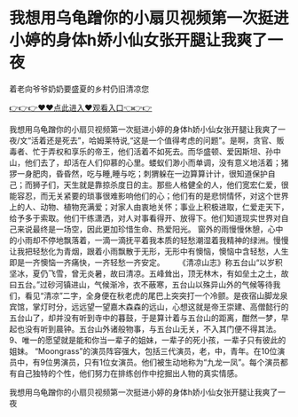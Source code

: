 # 我想用乌龟蹭你的小扇贝视频第一次挺进小婷的身体h娇小仙女张开腿让我爽了一夜
着老向爷爷奶奶要盛夏的乡村仍旧清凉您

<a href="https://github.com/qdmang/dhap/issues/1">👉👉👉♥♥点此进入♥观看入口👈👉👉</a>

我想用乌龟蹭你的小扇贝视频第一次挺进小婷的身体h娇小仙女张开腿让我爽了一夜/文“活着还是死去”，哈姆莱特说,“这是一个值得考虑的问题”。是啊，贪官、贩毒者、忙于弄权和享乐的帝王，他们活着不如死去。而华盛顿、爱因斯坦、孙中山，他们去了，却活在人们仰慕的心里。蝼蚁们渺小而单调，没有意义地活着；猪猡一身肥肉，昏昏然，吃与睡,睡与吃；刺猬躲在一边算算计计，很知道保护自己；而狮子们，天生就是靠掠杀度日的主。那些人格健全的人，他们宽宏仁爱，很能容忍，而无关紧要的琐事很难影响他们的心；他们有的是悲悯情怀，对这个世界上的人、动物、植物充满爱；对家人由衷地关怀；事业上积极进取，仁爱走天下，给予多于索取。他们干练潇洒，对人对事看得开、放得下。他们知道现实世界对自己来说最终是一场空，因此更加珍惜生命、热爱阳光。
窗外的雨慢慢休憩，心中的小雨却不停地飘落着，一滴一滴抚平着我本质的轻愁潮湿着我精神的绿洲。慢慢让我把轻愁化为青烟，跟着小雨飘散于无形，无形中有懊恼，懊恼中含轻愁，人生即是一齐懊恼一齐痛快，一齐轻愁一齐安定。
　　《清凉山志》称五台山“以岁积坚冰，夏仍飞雪，曾无炎暑，故曰清凉。五峰耸出，顶无林木，有如垒土之土，故曰五台。”过砂河镇进山，气候渐冷，衣不蔽寒，五台山以殊异山外的气候等待我们，看见“清凉”二字，全身便在秋老虎的尾巴上突突打一个冷颤。是夜宿山脚龙泉宾馆，掌灯时分，远远望一望嘉木森森的远山，心想这就是帝王崇建、高僧懿行的五台山了，却并没有听到寺中的暮鼓，于是算计着与五台山的距离，酣然一梦，早起也没有听到晨钟。五台山外诸般物事，与五台山无关，不入其门便不得其法。
	9、唯一的愿望就是能和你当一辈子的姐妹，一辈子的死小孩，一辈子只有彼此的姐妹。
“Moongrass”的演员阵容强大，包括三代演员，老，中，青年。在10位演员中，有9位男演员，只有1位女演员。他们被生动地称为“九龙一凤”。每个演员都有自己独特的个性，他们努力在排练创作中挖掘出人物的真实情感。

我想用乌龟蹭你的小扇贝视频第一次挺进小婷的身体h娇小仙女张开腿让我爽了一夜
